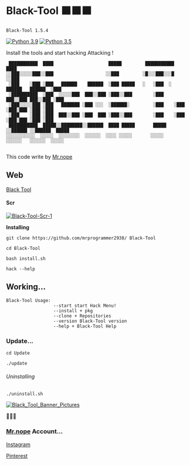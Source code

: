 # Black-Tool ⬛⬛⬛
```
Black-Tool 1.5.4
```

[![Python 3.9](https://img.shields.io/badge/Python-3.9-yellow.svg)](https://www.python.org/downloads/)   [![Python 3.5](https://img.shields.io/static/v1?label=python&message=3.5&color=red)](https://www.python.org/downloads/)

Install the tools and start hacking Attacking !
```
 ███████████  ████                     █████         ███████████                   ████ 
░░███░░░░░███░░███                    ░░███         ░█░░░███░░░█                  ░░███ 
 ░███    ░███ ░███   ██████    ██████  ░███ █████   ░   ░███  ░   ██████   ██████  ░███ 
 ░██████████  ░███  ░░░░░███  ███░░███ ░███░░███        ░███     ███░░███ ███░░███ ░███ 
 ░███░░░░░███ ░███   ███████ ░███ ░░░  ░██████░         ░███    ░███ ░███░███ ░███ ░███ 
 ░███    ░███ ░███  ███░░███ ░███  ███ ░███░░███        ░███    ░███ ░███░███ ░███ ░███ 
 ███████████  █████░░████████░░██████  ████ █████       █████   ░░██████ ░░██████  █████
░░░░░░░░░░░  ░░░░░  ░░░░░░░░  ░░░░░░  ░░░░ ░░░░░       ░░░░░     ░░░░░░   ░░░░░░  ░░░░░ 
                                                                                        
```

This code write by [Mr.nope](https://github.com/mrprogrammer2938)

## Web
[Black Tool](https://60d8dc3633fbe.mywebzi.ir/)
#### Scr
[![Black-Tool-Scr-1](https://user-images.githubusercontent.com/78996423/121770983-e057c400-cb81-11eb-95ab-cbfb052b29a2.jpeg)](https://github.com/mrprogrammer2938/Black-Tool)

**Installing**
```
git clone https://github.com/mrprogrammer2938/ Black-Tool

cd Black-Tool

bash install.sh

hack --help
```

## Working...
```
Black-Tool Usage:
                  --start start Hack Menu!
                  --install + pkg
                  --clone + Repositories
                  --version Black-Tool version
                  --help + Black-Tool Help
```

### Update...
```
cd Update

./update
```

###### Uninstalling
```
./uninstall.sh
```


[![Black_Tool_Banner_Pictures](https://user-images.githubusercontent.com/78996423/123559118-588fcd80-d7af-11eb-8552-e740bfba75de.jpeg)](https://github.com/mrprogrammer2938/Black-Tool)

🔽🔽🔽
### [Mr.nope](https://github.com/mrprogrammer2938) Account...

[Instagram](https://instagram.com/programmer2938)

[Pinterest](https://www.pinterest.com/mrprogrammer2938)
